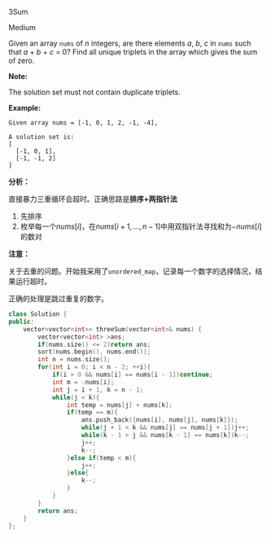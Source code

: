 3Sum

Medium

Given an array `nums` of *n* integers, are there elements *a*, *b*, *c* in `nums` such that *a* + *b* + *c* = 0? Find all unique triplets in the array which gives the sum of zero.

**Note:**

The solution set must not contain duplicate triplets.

**Example:**

```
Given array nums = [-1, 0, 1, 2, -1, -4],

A solution set is:
[
  [-1, 0, 1],
  [-1, -1, 2]
]
```

**分析：**

直接暴力三重循环会超时。正确思路是**排序+两指针法**

1. 先排序
2. 枚举每一个$nums[i]$，在$nums[i + 1, ... , n - 1]$中用双指针法寻找和为$-nums[i]$的数对

**注意：**

关于去重的问题。开始我采用了`unordered_map`，记录每一个数字的选择情况，结果运行超时。

正确的处理是跳过重复的数字。

```c++
class Solution {
public:
    vector<vector<int>> threeSum(vector<int>& nums) {
        vector<vector<int> >ans;
        if(nums.size() <= 2)return ans;
        sort(nums.begin(), nums.end());
        int n = nums.size();
        for(int i = 0; i < n - 2; ++i){
            if(i > 0 && nums[i] == nums[i - 1])continue;
            int m = -nums[i];
            int j = i + 1, k = n - 1;
            while(j < k){
                int temp = nums[j] + nums[k];
                if(temp == m){
                    ans.push_back({nums[i], nums[j], nums[k]});
                    while(j + 1 < k && nums[j] == nums[j + 1])j++;
                    while(k - 1 > j && nums[k - 1] == nums[k])k--;
                    j++;
                    k--;
                }else if(temp < m){
                    j++;
                }else{
                    k--;
                }
            }
        }
        return ans;
    }
};
```



